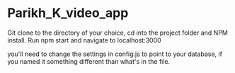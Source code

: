 # Parikh_K_video_app

Git clone to the directory of your choice, cd into the project folder and NPM install. Run npm start and navigate to localhost:3000

you'll need to change the settings in config.js to point to your database, if you named it something different than what's in the file.
